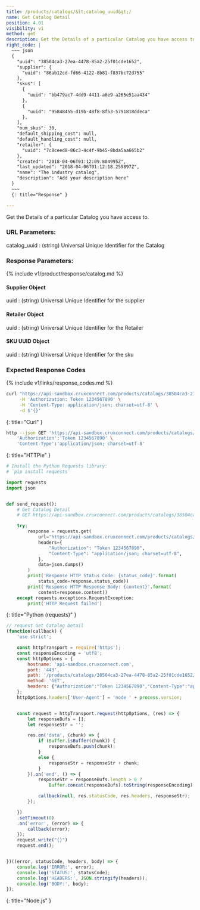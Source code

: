 ```yaml
---
title: /products/catalogs/&lt;catalog_uuid&gt;/
name: Get Catalog Detail
position: 4.01
visibility: v1
method: get
description: Get the Details of a particular Catalog you have access to
right_code: |
  ~~~ json
  {
    "uuid": "38504ca3-27ea-4478-85a2-25f01cde1652",
    "supplier": {
      "uuid": "86ab12cd-fd66-4122-8b81-f837bc72d755"
    },
    "skus": [
      {
        "uuid": "bb479ac7-4dd9-4411-a6e9-a265e51aa434"
      },
      {
        "uuid": "95848455-d19b-48f8-8f53-5791818ddeca"
      },
    ],
    "num_skus": 30,
    "default_shipping_cost": null,
    "default_handling_cost": null,
    "retailer": {
      "uuid": "7c8ceed8-86c3-4c4f-9b45-8bda5aa665b2"
    },
    "created": "2018-04-06T01:12:09.804995Z",
    "last_updated": "2018-04-06T01:12:18.259897Z",
    "name": "The industry catalog",
    "description": "Add your description here"
  }
  ~~~
  {: title="Response" }

---
```

Get the Details of a particular Catalog you have access to.

### URL Parameters:

catalog_uuid
: (string) Universal Unique Identifier for the Catalog

### Response Parameters:

{% include v1/product/response/catalog.md %}

#### Supplier Object

uuid
: (string) Universal Unique Identifier for the supplier

#### Retailer Object

uuid
: (string) Universal Unique Identifier for the Retailer

#### SKU UUID Object

uuid
: (string) Universal Unique Identifier for the sku

### Expected Response Codes

{% include v1/links/response_codes.md %}


~~~ bash
curl "https://api-sandbox.cruxconnect.com/products/catalogs/38504ca3-27ea-4478-85a2-25f01cde1652/" \
     -H 'Authorization: Token 1234567890' \
     -H 'Content-Type: application/json; charset=utf-8' \
     -d $'{}'

~~~
{: title="Curl" }

~~~ bash
http --json GET 'https://api-sandbox.cruxconnect.com/products/catalogs/38504ca3-27ea-4478-85a2-25f01cde1652/' \
    'Authorization':'Token 1234567890' \
    'Content-Type':'application/json; charset=utf-8'


~~~
{: title="HTTPie" }

~~~ python
# Install the Python Requests library:
# `pip install requests`

import requests
import json


def send_request():
    # Get Catalog Detail
    # GET https://api-sandbox.cruxconnect.com/products/catalogs/38504ca3-27ea-4478-85a2-25f01cde1652/

    try:
        response = requests.get(
            url="https://api-sandbox.cruxconnect.com/products/catalogs/38504ca3-27ea-4478-85a2-25f01cde1652/",
            headers={
                "Authorization": "Token 1234567890",
                "Content-Type": "application/json; charset=utf-8",
            },
            data=json.dumps()
        )
        print('Response HTTP Status Code: {status_code}'.format(
            status_code=response.status_code))
        print('Response HTTP Response Body: {content}'.format(
            content=response.content))
    except requests.exceptions.RequestException:
        print('HTTP Request failed')

~~~
{: title="Python (requests)" }

~~~ javascript
// request Get Catalog Detail
(function(callback) {
    'use strict';

    const httpTransport = require('https');
    const responseEncoding = 'utf8';
    const httpOptions = {
        hostname: 'api-sandbox.cruxconnect.com',
        port: '443',
        path: '/products/catalogs/38504ca3-27ea-4478-85a2-25f01cde1652/',
        method: 'GET',
        headers: {"Authorization":"Token 1234567890","Content-Type":"application/json; charset=utf-8"}
    };
    httpOptions.headers['User-Agent'] = 'node ' + process.version;


    const request = httpTransport.request(httpOptions, (res) => {
        let responseBufs = [];
        let responseStr = '';

        res.on('data', (chunk) => {
            if (Buffer.isBuffer(chunk)) {
                responseBufs.push(chunk);
            }
            else {
                responseStr = responseStr + chunk;
            }
        }).on('end', () => {
            responseStr = responseBufs.length > 0 ?
                Buffer.concat(responseBufs).toString(responseEncoding) : responseStr;

            callback(null, res.statusCode, res.headers, responseStr);
        });

    })
    .setTimeout(0)
    .on('error', (error) => {
        callback(error);
    });
    request.write("{}")
    request.end();


})((error, statusCode, headers, body) => {
    console.log('ERROR:', error);
    console.log('STATUS:', statusCode);
    console.log('HEADERS:', JSON.stringify(headers));
    console.log('BODY:', body);
});

~~~
{: title="Node.js" }
